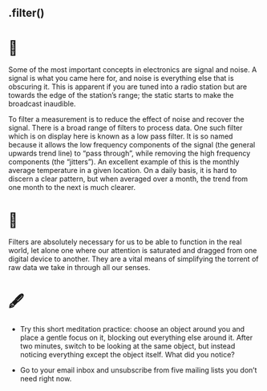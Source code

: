 ## .filter()

# 🔬

Some of the most important concepts in electronics are signal and noise. A signal is what you came here for, and noise is everything else that is obscuring it. This is apparent if you are tuned into a radio station but are towards the edge of the station’s range; the static starts to make the broadcast inaudible. 

To filter a measurement is to reduce the effect of noise and recover the signal. There is a broad range of filters to process data. One such filter which is on display here is known as a low pass filter. It is so named because it allows the low frequency components of the signal (the general upwards trend line) to “pass through”, while removing the high frequency components (the “jitters”). An excellent example of this is the monthly average temperature in a given location. On a daily basis, it is hard to discern a clear pattern, but when averaged over a month, the trend from one month to the next is much clearer.

# 🧩

Filters are absolutely necessary for us to be able to function in the real world, let alone one where our attention is saturated and dragged from one digital device to another. They are a vital means of simplifying the torrent of raw data we take in through all our senses. 

# 🖋️

- Try this short meditation practice: choose an object around you and place a gentle focus on it, blocking out everything else around it. After two minutes, switch to be looking at the same object, but instead noticing everything except the object itself. What did you notice?

- Go to your email inbox and unsubscribe from five mailing lists you don’t need right now. 